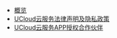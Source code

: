 * [概览](README.md)
* [UCloud云服务法律声明及隐私政策](/app_legal_agreement/app_private_policy)
* [UCloud云服务APP授权合作伙伴](/app_legal_agreement/thirdpart_dependence)